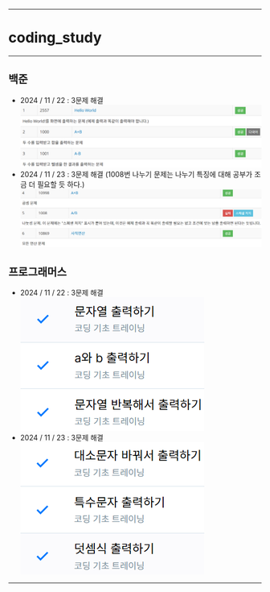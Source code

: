 ----------
# coding_study
----------
## 백준
- 2024 / 11 / 22 : 3문제 해결
![alt text](image.png)
- 2024 / 11 / 23 : 3문제 해결 (1008번 나누기 문제는 나누기 특징에 대해 공부가 조금 더 필요할 듯 하다.)
![alt text](image-2.png)

## 프로그래머스
- 2024 / 11 / 22 : 3문제 해결
![alt text](image-1.png)
- 2024 / 11 / 23 : 3문제 해결
![alt text](image-3.png)
----------